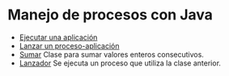 # Manejo de procesos con Java

- [Ejecutar una aplicación](https://github.com/franlu/DAM-PSP/tree/master/Procesos_Java/src/ejecutarApp.java)
- [Lanzar un proceso-aplicación](https://github.com/franlu/DAM-PSP/tree/master/Procesos_Java/src/lanzadorProceso.java)
- [Sumar](https://github.com/franlu/DAM-PSP/tree/master/Procesos_Java/src/Sumador.java) Clase para sumar valores enteros consecutivos.
- [Lanzador](https://github.com/franlu/DAM-PSP/tree/master/Procesos_Java/src/Lanzador.java) Se ejecuta un proceso que utiliza la clase anterior.
